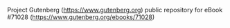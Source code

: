 Project Gutenberg (https://www.gutenberg.org) public repository for
eBook #71028 (https://www.gutenberg.org/ebooks/71028)
